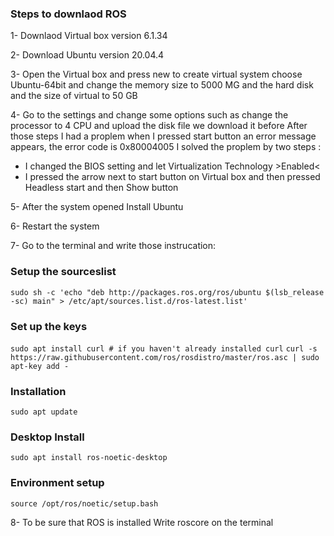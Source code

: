 ### ****Steps to downlaod ROS****

1-	Downlaod Virtual box version 6.1.34

2-	Download Ubuntu version 20.04.4

3-	Open the Virtual box and press new to create virtual system choose Ubuntu-64bit and change the memory size to 5000 MG and the hard disk and the size of virtual to 50 GB

4-	Go to the settings and change some options such as change the processor to 4 CPU and upload the disk file we download it before
After those steps I had a proplem when I pressed start button an error message appears, the error code is 0x80004005 I solved the proplem by two steps :
-	I changed the BIOS setting and let Virtualization Technology >Enabled<
-	I pressed the arrow next to start button on Virtual box and then pressed Headless start and then Show button

5-	After the system opened Install Ubuntu 
 
6-	Restart the system

7-	Go to the terminal and write those instrucation:

### Setup the sourceslist

`sudo sh -c 'echo "deb http://packages.ros.org/ros/ubuntu $(lsb_release -sc) main" > /etc/apt/sources.list.d/ros-latest.list'`

### Set up the keys

`sudo apt install curl # if you haven't already installed curl`
`curl -s https://raw.githubusercontent.com/ros/rosdistro/master/ros.asc | sudo apt-key add -`

### Installation
`sudo apt update` 

### Desktop Install

`sudo apt install ros-noetic-desktop`

### Environment setup

``source /opt/ros/noetic/setup.bash``


8- To be sure that ROS is installed 
Write roscore on the terminal



